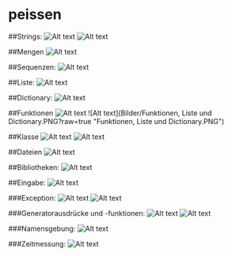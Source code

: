 # peissen
##Strings:
![Alt text](Bilder/Strings.PNG?raw=true "Strings.PNG")
![Alt text](Bilder/fString.PNG?raw=true "fString.PNG")

##Mengen
![Alt text](Bilder/Mengen.PNG?raw=true "Mengen.PNG")


##Sequenzen:
![Alt text](Bilder/sequenzen.PNG?raw=true "sequenzen.PNG")

##Liste:
![Alt text](Bilder/Listen.PNG?raw=true "Listen.PNG")

##Dictionary:
![Alt text](Bilder/Dictionary.PNG?raw=true "Dictionary")

##Funktionen
![Alt text](Bilder/Funktion.PNG?raw=true "Funktion")
![Alt text](Bilder/Funktionen, Liste und Dictionary.PNG?raw=true "Funktionen, Liste und Dictionary.PNG")

##Klasse
![Alt text](Bilder/Klasse.PNG?raw=true "Klasse.PNG")
![Alt text](Bilder/Spezielle_Methoden.PNG?raw=true "Spezielle_Methoden.PNG")

##Dateien
![Alt text](Bilder/Dateien.PNG?raw=true "Dateien")


##Bibliotheken:
![Alt text](Bilder/Biblio.PNG?raw=true "Bibliotheken")

##Eingabe:
![Alt text](Bilder/Eingabe.PNG?raw=true "Eingabe")

###Exception:
![Alt text](Bilder/Exception.PNG?raw=true "Exception")
![Alt text](Bilder/excep_finally.PNG?raw=true "excep_finally.PNG")

###Generatorausdrücke und -funktionen:
![Alt text](Bilder/Generatorausdrücke.PNG?raw=true "Generatorausdrücke.PNG")
![Alt text](Bilder/Genratorfunktionen.PNG?raw=true "Genratorfunktionen.PNG")


###Namensgebung:
![Alt text](Bilder/Namensgebung.PNG?raw=true "Namensgebung.PNG")

###Zeitmessung:
![Alt text](Bilder/Zeitmessung.PNG?raw=true "Zeitmessung.PNG")
